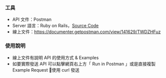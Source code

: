 ### 工具
* API 文件：Postman
* Server 語言：Ruby on Rails，[Source Code](https://github.com/j606888/lubn)
* 線上文件：https://documenter.getpostman.com/view/141629/TWDZHFuz

### 使用說明

* 線上文件有說明 API 的使用方式 & Examples
* 如要實際發送 API 可以點擊網頁右上方「 Run in Postman 」或是直接複製 Example Request 使用 curl 發送